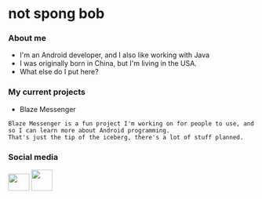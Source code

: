 # not spong bob

### About me
* I'm an Android developer, and I also like working with Java
* I was originally born in China, but I'm living in the USA.
* What else do I put here?

### My current projects
* Blaze Messenger
```
Blaze Messenger is a fun project I'm working on for people to use, and so I can learn more about Android programming.
That's just the tip of the iceberg, there's a lot of stuff planned.
```

### Social media
<a href="https://twitter.com/NetworkGalaxies"><img src="https://i.pinimg.com/originals/88/69/9b/88699b2ec3b3164abaf20a23e20ed935.png" height="35px" width="43px"></a>
<a href="https://patreon.com/blazemessenger"><img src="https://decentered.co.uk/wp-content/uploads/2019/12/patreon-logo-png-badge-7.png" height="43px" width="43px"></a>
